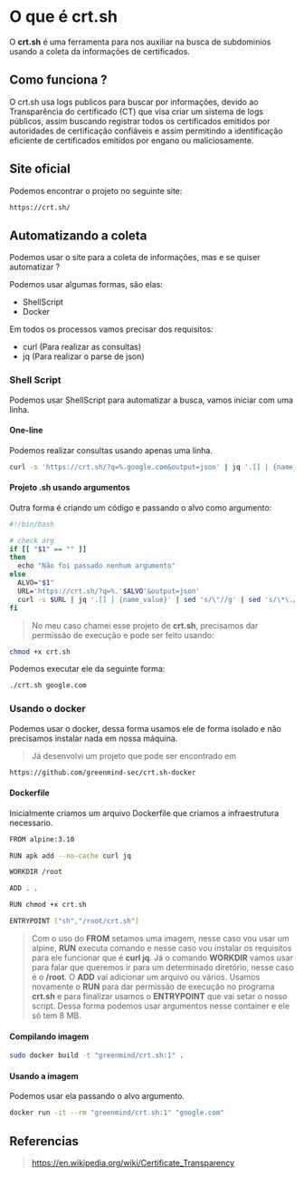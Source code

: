 # O que é crt.sh
O **crt.sh** é uma ferramenta para nos auxiliar na busca de subdominios usando a coleta da informações de certificados.

## Como funciona ?
O crt.sh usa logs publicos para buscar por informações, devido ao Transparência do certificado (CT) que visa criar um sistema de logs públicos, assim buscando registrar todos os certificados emitidos por autoridades de certificação confiáveis e assim permitindo a identificação eficiente de certificados emitidos por engano ou maliciosamente.

## Site oficial
Podemos encontrar o projeto no seguinte site:
```sh
https://crt.sh/
```

## Automatizando a coleta
Podemos usar o site para a coleta de informações, mas e se quiser automatizar ?

Podemos usar algumas formas, são elas:
- ShellScript
- Docker

Em todos os processos vamos precisar dos requisitos:
- curl (Para realizar as consultas)
- jq (Para realizar o parse de json)


### Shell Script
Podemos usar ShellScript para automatizar a busca, vamos iniciar com uma linha.

#### One-line
Podemos realizar consultas usando apenas uma linha.
```sh
curl -s 'https://crt.sh/?q=%.google.com&output=json' | jq '.[] | {name_value}' | sed 's/\"//g' | sed 's/\*\.//g' | sort -u | sed 's/name_value: //g'
```

#### Projeto .sh usando argumentos
Outra forma é criando um código e passando o alvo como argumento:
```sh
#!/bin/bash

# check arg
if [[ "$1" == "" ]]
then
  echo "Não foi passado nenhum argumento"
else
  ALVO="$1"
  URL='https://crt.sh/?q=%.'$ALVO'&output=json'
  curl -s $URL | jq '.[] | {name_value}' | sed 's/\"//g' | sed 's/\*\.//g' | sort -u | sed 's/name_value: //g'
fi
```

> No meu caso chamei esse projeto de **crt.sh**, precisamos dar permissão de execução e pode ser feito usando:
```sh
chmod +x crt.sh
```

Podemos executar ele da seguinte forma:
```sh
./crt.sh google.com
```

### Usando o docker
Podemos usar o docker, dessa forma usamos ele de forma isolado e não precisamos instalar nada em nossa máquina.

> Já desenvolvi um projeto que pode ser encontrado em
```sh
https://github.com/greenmind-sec/crt.sh-docker
```

#### Dockerfile
Inicialmente criamos um arquivo Dockerfile que criamos a infraestrutura necessario.
```sh
FROM alpine:3.10

RUN apk add --no-cache curl jq

WORKDIR /root

ADD . .

RUN chmod +x crt.sh

ENTRYPOINT ["sh","/root/crt.sh"]
```
> Com o uso do **FROM** setamos uma imagem, nesse caso vou usar um alpine, **RUN** executa comando e nesse caso vou instalar os requisitos para ele funcionar que é **curl jq**. Já o comando **WORKDIR** vamos usar para falar que queremos ir para um determinado diretório, nesse caso é o **/root**. O **ADD** vai adicionar um arquivo ou vários. Usamos novamente o **RUN** para dar permissão de execução no programa **crt.sh** e para finalizar usamos o **ENTRYPOINT** que vai setar o nosso script. Dessa forma podemos usar argumentos nesse container e ele só tem 8 MB.

#### Compilando imagem
```sh
sudo docker build -t "greenmind/crt.sh:1" .
```

#### Usando a imagem
Podemos usar ela passando o alvo argumento.
```sh
docker run -it --rm "greenmind/crt.sh:1" "google.com"
```

## Referencias
> https://en.wikipedia.org/wiki/Certificate_Transparency
